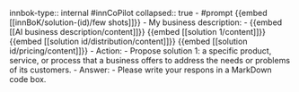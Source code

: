 innbok-type:: internal
#innCoPilot
collapsed:: true
	- #prompt {{embed [[innBoK/solution-(id)/few shots]]}}
		- My business description:
		- {{embed [[AI business description/content]]}} {{embed [[solution 1/content]]}} {{embed [[solution id/distribution/content]]}} {{embed [[solution id/pricing/content]]}}
		- Action:
		- Propose solution 1: a specific product, service, or process that a business offers to address the needs or problems of its customers.
		- Answer:
		- Please write your respons in a MarkDown code box.


